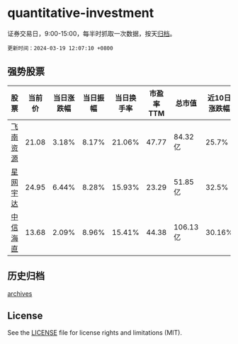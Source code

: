 # quantitative-investment

证券交易日，9:00-15:00，每半时抓取一次数据，按天[归档](archives)。

`更新时间：2024-03-19 12:07:10 +0800`

## 强势股票

|股票|当前价|当日涨跌幅|当日振幅|当日换手率|市盈率TTM|总市值|近10日涨跌幅|
|----|----|----|----|----|----|----|----|
|[飞南资源](https://xueqiu.com/S/SZ301500)|21.08|3.18%|8.17%|21.06%|47.77|84.32亿|25.7%|
|[星网宇达](https://xueqiu.com/S/SZ002829)|24.95|6.44%|8.28%|15.93%|23.29|51.85亿|32.5%|
|[中信海直](https://xueqiu.com/S/SZ000099)|13.68|2.09%|8.96%|15.41%|44.38|106.13亿|30.16%|

## 历史归档

[archives](archives)

## License

See the [LICENSE](LICENSE) file for license rights and limitations (MIT).